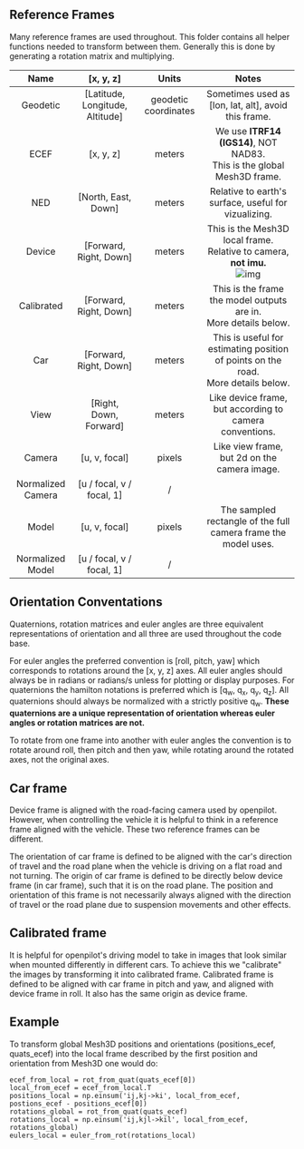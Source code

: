 
Reference Frames
------
Many reference frames are used throughout. This
folder contains all helper functions needed to
transform between them. Generally this is done
by generating a rotation matrix and multiplying.


| Name | [x, y, z] | Units | Notes |
| :-------------: |:-------------:| :-----:| :----: |
| Geodetic | [Latitude, Longitude, Altitude] | geodetic coordinates | Sometimes used as [lon, lat, alt], avoid this frame. |
| ECEF | [x, y, z] | meters | We use **ITRF14 (IGS14)**, NOT NAD83. <br> This is the global Mesh3D frame. |
| NED | [North, East, Down] | meters | Relative to earth's surface, useful for vizualizing. |
| Device | [Forward, Right, Down] | meters | This is the Mesh3D local frame. <br> Relative to camera, **not imu.** <br> ![img](http://upload.wikimedia.org/wikipedia/commons/thumb/2/2f/RPY_angles_of_airplanes.png/440px-RPY_angles_of_airplanes.png)|
| Calibrated | [Forward, Right, Down] | meters | This is the frame the model outputs are in. <br> More details below. <br>|
| Car | [Forward, Right, Down] | meters | This is useful for estimating position of points on the road. <br> More details below. <br>|
| View | [Right, Down, Forward] | meters | Like device frame, but according to camera conventions. |
| Camera | [u, v, focal] | pixels | Like view frame, but 2d on the camera image.|
| Normalized Camera | [u / focal, v / focal, 1] | / | |
| Model | [u, v, focal] | pixels | The sampled rectangle of the full camera frame the model uses. |
| Normalized Model | [u / focal, v / focal, 1] | / | |




Orientation Conventations
------
Quaternions, rotation matrices and euler angles are three
equivalent representations of orientation and all three are
used throughout the code base.

For euler angles the preferred convention is [roll, pitch, yaw]
which corresponds to rotations around the [x, y, z] axes. All
euler angles should always be in radians or radians/s unless
for plotting or display purposes. For quaternions the hamilton
notations is preferred which is [q<sub>w</sub>, q<sub>x</sub>, q<sub>y</sub>, q<sub>z</sub>]. All quaternions
should always be normalized with a strictly positive q<sub>w</sub>. **These
quaternions are a unique representation of orientation whereas euler angles
or rotation matrices are not.**

To rotate from one frame into another with euler angles the
convention is to rotate around roll, then pitch and then yaw,
while rotating around the rotated axes, not the original axes.


Car frame
------
Device frame is aligned with the road-facing camera used by openpilot. However, when controlling the vehicle it is helpful to think in a reference frame aligned with the vehicle. These two reference frames can be different.

The orientation of car frame is defined to be aligned with the car's direction of travel and the road plane when the vehicle is driving on a flat road and not turning. The origin of car frame is defined to be directly below device frame (in car frame), such that it is on the road plane. The position and orientation of this frame is not necessarily always aligned with the direction of travel or the road plane due to suspension movements and other effects.


Calibrated frame
------
It is helpful for openpilot's driving model to take in images that look similar when mounted differently in different cars. To achieve this we "calibrate" the images by transforming it into calibrated frame. Calibrated frame is defined to be aligned with car frame in pitch and yaw, and aligned with device frame in roll. It also has the same origin as device frame.


Example
------
To transform global Mesh3D positions and orientations (positions_ecef, quats_ecef) into the local frame described by the
first position and orientation from Mesh3D one would do:
```
ecef_from_local = rot_from_quat(quats_ecef[0])
local_from_ecef = ecef_from_local.T
positions_local = np.einsum('ij,kj->ki', local_from_ecef, postions_ecef - positions_ecef[0])
rotations_global = rot_from_quat(quats_ecef)
rotations_local = np.einsum('ij,kjl->kil', local_from_ecef, rotations_global)
eulers_local = euler_from_rot(rotations_local)
```
